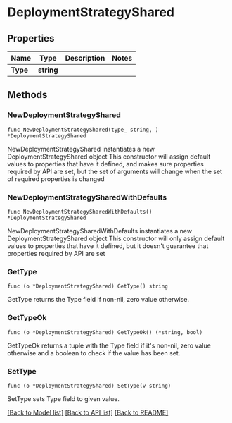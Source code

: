 # DeploymentStrategyShared

## Properties

Name | Type | Description | Notes
------------ | ------------- | ------------- | -------------
**Type** | **string** |  | 

## Methods

### NewDeploymentStrategyShared

`func NewDeploymentStrategyShared(type_ string, ) *DeploymentStrategyShared`

NewDeploymentStrategyShared instantiates a new DeploymentStrategyShared object
This constructor will assign default values to properties that have it defined,
and makes sure properties required by API are set, but the set of arguments
will change when the set of required properties is changed

### NewDeploymentStrategySharedWithDefaults

`func NewDeploymentStrategySharedWithDefaults() *DeploymentStrategyShared`

NewDeploymentStrategySharedWithDefaults instantiates a new DeploymentStrategyShared object
This constructor will only assign default values to properties that have it defined,
but it doesn't guarantee that properties required by API are set

### GetType

`func (o *DeploymentStrategyShared) GetType() string`

GetType returns the Type field if non-nil, zero value otherwise.

### GetTypeOk

`func (o *DeploymentStrategyShared) GetTypeOk() (*string, bool)`

GetTypeOk returns a tuple with the Type field if it's non-nil, zero value otherwise
and a boolean to check if the value has been set.

### SetType

`func (o *DeploymentStrategyShared) SetType(v string)`

SetType sets Type field to given value.



[[Back to Model list]](../README.md#documentation-for-models) [[Back to API list]](../README.md#documentation-for-api-endpoints) [[Back to README]](../README.md)


